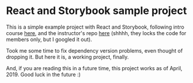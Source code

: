 # React and Storybook sample project

This is a simple example project with React and Storybook, following intro course [here](https://egghead.io/lessons/react-set-up-storybook-for-react-from-scratch), and the instructor's repo [here](https://github.com/sw-yx/react-typescript-storybook-starter) (shhhh, they locks the code for members only, but I googled it out).

Took me some time to fix dependency version problems, even thought of dropping it. But here it is, a working project, finally.

And, if you are reading this in a future time, this project works as of April, 2019. Good luck in the future :)

